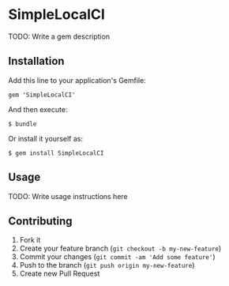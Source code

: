 # SimpleLocalCI

TODO: Write a gem description

## Installation

Add this line to your application's Gemfile:

    gem 'SimpleLocalCI'

And then execute:

    $ bundle

Or install it yourself as:

    $ gem install SimpleLocalCI

## Usage

TODO: Write usage instructions here

## Contributing

1. Fork it
2. Create your feature branch (`git checkout -b my-new-feature`)
3. Commit your changes (`git commit -am 'Add some feature'`)
4. Push to the branch (`git push origin my-new-feature`)
5. Create new Pull Request
